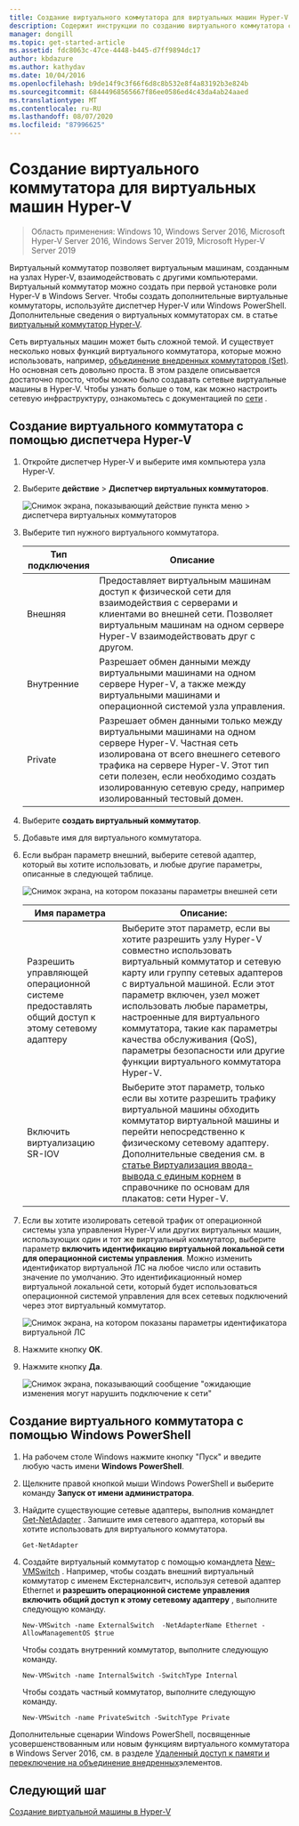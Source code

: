 ```yaml
---
title: Создание виртуального коммутатора для виртуальных машин Hyper-V
description: Содержит инструкции по созданию виртуального коммутатора с помощью диспетчера Hyper-V или Windows PowerShell.
manager: dongill
ms.topic: get-started-article
ms.assetid: fdc8063c-47ce-4448-b445-d7ff9894dc17
author: kbdazure
ms.author: kathydav
ms.date: 10/04/2016
ms.openlocfilehash: b9de14f9c3f66f6d8c8b532e8f4a83192b3e824b
ms.sourcegitcommit: 68444968565667f86ee0586ed4c43da4ab24aaed
ms.translationtype: MT
ms.contentlocale: ru-RU
ms.lasthandoff: 08/07/2020
ms.locfileid: "87996625"
---
```

# <a name="create-a-virtual-switch-for-hyper-v-virtual-machines"></a>Создание виртуального коммутатора для виртуальных машин Hyper-V

>Область применения: Windows 10, Windows Server 2016, Microsoft Hyper-V Server 2016, Windows Server 2019, Microsoft Hyper-V Server 2019

Виртуальный коммутатор позволяет виртуальным машинам, созданным на узлах Hyper-V, взаимодействовать с другими компьютерами. Виртуальный коммутатор можно создать при первой установке роли Hyper-V в Windows Server. Чтобы создать дополнительные виртуальные коммутаторы, используйте диспетчер Hyper-V или Windows PowerShell. Дополнительные сведения о виртуальных коммутаторах см. в статье [виртуальный коммутатор Hyper-V](../../hyper-v-virtual-switch/Hyper-V-Virtual-Switch.md).

Сеть виртуальных машин может быть сложной темой. И существует несколько новых функций виртуального коммутатора, которые можно использовать, например, [объединение внедренных коммутаторов (Set)](../../hyper-v-virtual-switch/RDMA-and-Switch-Embedded-Teaming.md#switch-embedded-teaming-set). Но основная сеть довольно проста. В этом разделе описывается достаточно просто, чтобы можно было создавать сетевые виртуальные машины в Hyper-V. Чтобы узнать больше о том, как можно настроить сетевую инфраструктуру, ознакомьтесь с документацией по [сети](../../../networking/index.yml) .

## <a name="create-a-virtual-switch-by-using-hyper-v-manager"></a>Создание виртуального коммутатора с помощью диспетчера Hyper-V

1.  Откройте диспетчер Hyper-V и выберите имя компьютера узла Hyper-V.

2.  Выберите **действие**  >  **Диспетчер виртуальных коммутаторов**.

    ![Снимок экрана, показывающий действие пункта меню > диспетчера виртуальных коммутаторов](../media/Hyper-V-Action-VSwitchManager.png)

3.  Выберите тип нужного виртуального коммутатора.

    |Тип подключения|Описание|
    |-------------------|---------------|
    |Внешняя|Предоставляет виртуальным машинам доступ к физической сети для взаимодействия с серверами и клиентами во внешней сети. Позволяет виртуальным машинам на одном сервере Hyper-V взаимодействовать друг с другом.|
    |Внутренние|Разрешает обмен данными между виртуальными машинами на одном сервере Hyper-V, а также между виртуальными машинами и операционной системой узла управления.|
    |Private|Разрешает обмен данными только между виртуальными машинами на одном сервере Hyper-V. Частная сеть изолирована от всего внешнего сетевого трафика на сервере Hyper-V. Этот тип сети полезен, если необходимо создать изолированную сетевую среду, например изолированный тестовый домен.|

4.  Выберите **создать виртуальный коммутатор**.

5.  Добавьте имя для виртуального коммутатора.

6.  Если выбран параметр внешний, выберите сетевой адаптер, который вы хотите использовать, и любые другие параметры, описанные в следующей таблице.

    ![Снимок экрана, на котором показаны параметры внешней сети](../media/Hyper-V-NewVSwitch-ExternalOptions.png)

    |Имя параметра|Описание:|
    |----------------|---------------|
    |Разрешить управляющей операционной системе предоставлять общий доступ к этому сетевому адаптеру|Выберите этот параметр, если вы хотите разрешить узлу Hyper-V совместно использовать виртуальный коммутатор и сетевую карту или группу сетевых адаптеров с виртуальной машиной. Если этот параметр включен, узел может использовать любые параметры, настроенные для виртуального коммутатора, такие как параметры качества обслуживания (QoS), параметры безопасности или другие функции виртуального коммутатора Hyper-V.|
    |Включить виртуализацию SR-IOV|Выберите этот параметр, только если вы хотите разрешить трафику виртуальной машины обходить коммутатор виртуальной машины и перейти непосредственно к физическому сетевому адаптеру. Дополнительные сведения см. в [статье Виртуализация ввода-вывода с единым корнем](/previous-versions/windows/it-pro/windows-server-2012-R2-and-2012/dn641211(v=ws.11)#Sec4) в справочнике по основам для плакатов: сети Hyper-V.|

7.  Если вы хотите изолировать сетевой трафик от операционной системы узла управления Hyper-V или других виртуальных машин, использующих один и тот же виртуальный коммутатор, выберите параметр **включить идентификацию виртуальной локальной сети для операционной системы управления**. Можно изменить идентификатор виртуальной ЛС на любое число или оставить значение по умолчанию. Это идентификационный номер виртуальной локальной сети, который будет использоваться операционной системой управления для всех сетевых подключений через этот виртуальный коммутатор.

    ![Снимок экрана, на котором показаны параметры идентификатора виртуальной ЛС](../media/Hyper-V-NewSwitch-VLAN.png)

8.  Нажмите кнопку **ОК**.

9. Нажмите кнопку **Да**.

    ![Снимок экрана, показывающий сообщение "ожидающие изменения могут нарушить подключение к сети"](../media/Hyper-V-NewVSwitch-DisruptNetwork.png)

## <a name="create-a-virtual-switch-by-using-windows-powershell"></a>Создание виртуального коммутатора с помощью Windows PowerShell

1.  На рабочем столе Windows нажмите кнопку "Пуск" и введите любую часть имени **Windows PowerShell**.

2.  Щелкните правой кнопкой мыши Windows PowerShell и выберите команду **Запуск от имени администратора**.

3.  Найдите существующие сетевые адаптеры, выполнив командлет [Get-NetAdapter](https://technet.microsoft.com/library/jj130867.aspx) . Запишите имя сетевого адаптера, который вы хотите использовать для виртуального коммутатора.

    ```
    Get-NetAdapter
    ```

4.  Создайте виртуальный коммутатор с помощью командлета [New-VMSwitch](/powershell/module/hyper-v/new-vmswitch?view=win10-ps) . Например, чтобы создать внешний виртуальный коммутатор с именем Екстерналсвитч, используя сетевой адаптер Ethernet и **разрешить операционной системе управления включить общий доступ к этому сетевому адаптеру** , выполните следующую команду.

    ```
    New-VMSwitch -name ExternalSwitch  -NetAdapterName Ethernet -AllowManagementOS $true
    ```

    Чтобы создать внутренний коммутатор, выполните следующую команду.

    ```
    New-VMSwitch -name InternalSwitch -SwitchType Internal
    ```

    Чтобы создать частный коммутатор, выполните следующую команду.

    ```
    New-VMSwitch -name PrivateSwitch -SwitchType Private
    ```

Дополнительные сценарии Windows PowerShell, посвященные усовершенствованным или новым функциям виртуального коммутатора в Windows Server 2016, см. в разделе [Удаленный доступ к памяти и переключение на объединение внедренных](../../hyper-v-virtual-switch/RDMA-and-Switch-Embedded-Teaming.md)элементов.


## <a name="next-step"></a>Следующий шаг
[Создание виртуальной машины в Hyper-V](Create-a-virtual-machine-in-Hyper-V.md)